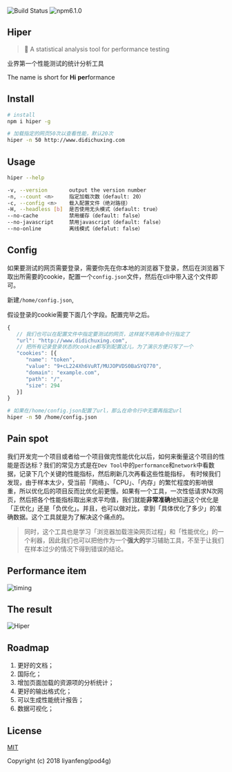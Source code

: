 ![Build Status](https://img.shields.io/circleci/project/vuejs/vue/dev.svg)
![npm6.1.0](https://img.shields.io/npm/v/npm.svg)

## Hiper

> 🚀 A statistical analysis tool for performance testing 

业界第一个性能测试的统计分析工具

The name is short for **Hi** **per**formance

## Install

``` bash
# install
npm i hiper -g

# 加载指定的网页50次以查看性能，默认20次
hiper -n 50 http://www.didichuxing.com

```

## Usage

```bash
hiper --help

-v, --version       output the version number
-n, --count <n>     指定加载次数（default: 20）
-c, --config <n>    载入配置文件（绝对路径）
-H, --headless [b]  是否使用无头模式（default: true）
--no-cache          禁用缓存（default: false）
--no-javascript     禁用javascript（default: false）
--no-online         离线模式（defalut: false）
```

## Config

如果要测试的网页需要登录，需要你先在你本地的浏览器下登录，然后在浏览器下取出所需要的cookie，配置一个`config.json`文件，然后在cli中带入这个文件即可。

新建`/home/config.json`,

假设登录的cookie需要下面几个字段。配置完毕之后。

```javascript
{
   // 我们也可以在配置文件中指定要测试的网页，这样就不用再命令行指定了
   "url": "http://www.didichuxing.com",
   // 把所有记录登录状态的cookie都写到配置这儿，为了演示方便只写了一个
   "cookies": [{
      "name": "token",
      "value": "9+cL224Xh6VuRT/MUJOPVDS0BaSYQ770",
      "domain": "example.com",
      "path": "/",
      "size": 294
   }]
}
```

``` bash
# 如果在/home/config.json配置了url，那么在命令行中无需再指定url
hiper -n 50 /home/config.json
```

## Pain spot

我们开发完一个项目或者给一个项目做完性能优化以后，如何来衡量这个项目的性能是否达标？我们的常见方式是在`Dev Tool`中的`performance`和`network`中看数据，记录下几个关键的性能指标，然后刷新几次再看这些性能指标，
有时候我们发现，由于样本太少，受当前「网络」、「CPU」、「内存」的繁忙程度的影响很重，所以优化后的项目反而比优化前更慢。如果有一个工具，一次性低请求N次网页，然后把各个性能指标取出来求平均值，我们就能**非常准确**地知道这个优化是「正优化」还是「负优化」。并且，也可以做对比，拿到「具体优化了多少」的准确数据。这个工具就是为了解决这个痛点的。

> 同时，这个工具也是学习「浏览器加载渲染网页过程」和「性能优化」的一个利器，因此我们也可以把他作为一个**强大的**学习辅助工具，不至于让我们在样本过少的情况下得到错误的结论。

## Performance item

![timing](http://7xt9n8.com2.z0.glb.clouddn.com/timing.jpg)

## The result

![Hiper](http://7xt9n8.com2.z0.glb.clouddn.com/hiper2.png)

## Roadmap

1. 更好的文档；
2. 国际化；
3. 增加页面加载的资源项的分析统计；
4. 更好的输出格式化；
5. 可以生成性能统计报告；
6. 数据可视化；

## License

[MIT](http://opensource.org/licenses/MIT)

Copyright (c) 2018 liyanfeng(pod4g)



